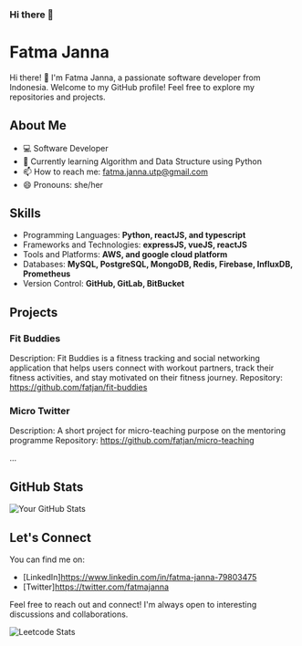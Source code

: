 ### Hi there 👋

<!--
**fatjan/fatjan** is a ✨ _special_ ✨ repository because its `README.md` (this file) appears on your GitHub profile.

Here are some ideas to get you started:

- 🔭 I’m currently working on ...
- 🌱 I’m currently learning ...
- 👯 I’m looking to collaborate on ...
- 🤔 I’m looking for help with ...
- 💬 Ask me about ...
- 📫 How to reach me: ...
- 😄 Pronouns: ...
- ⚡ Fun fact: ...
-->

# Fatma Janna

Hi there! 👋 I'm Fatma Janna, a passionate software developer from Indonesia. Welcome to my GitHub profile! Feel free to explore my repositories and projects. 

## About Me

- 💻 Software Developer
- 🌱 Currently learning Algorithm and Data Structure using Python
- 📫 How to reach me: fatma.janna.utp@gmail.com
- 😄 Pronouns: she/her

## Skills

- Programming Languages: **Python, reactJS, and typescript**
- Frameworks and Technologies: **expressJS, vueJS, reactJS**
- Tools and Platforms: **AWS, and  google cloud platform**
- Databases: **MySQL, PostgreSQL, MongoDB, Redis, Firebase, InfluxDB, Prometheus**
- Version Control: **GitHub, GitLab, BitBucket**

## Projects

### Fit Buddies

Description: Fit Buddies is a fitness tracking and social networking application that helps users connect with workout partners, track their fitness activities, and stay motivated on their fitness journey.
Repository: https://github.com/fatjan/fit-buddies

### Micro Twitter

Description: A short project for micro-teaching purpose on the mentoring programme
Repository: https://github.com/fatjan/micro-teaching

...

## GitHub Stats

![Your GitHub Stats](https://github-readme-stats.vercel.app/api?username=fatjan&show_icons=true&theme=dark)

## Let's Connect

You can find me on:

- [LinkedIn]https://www.linkedin.com/in/fatma-janna-79803475
- [Twitter]https://twitter.com/fatmajanna

Feel free to reach out and connect! I'm always open to interesting discussions and collaborations.

![Leetcode Stats](https://leetcard.jacoblin.cool/user4131YW?ext=contest)
